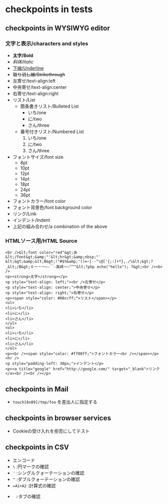 # checkpoints in tests

## checkpoints in WYSIWYG editor
### 文字と表示/characters and styles
- **太字/Bold**
- *斜体/Italic*
- <u>下線/Underline</u>
- ~~取り消し線/Strikethrough~~
- 左寄せ/text-align:left
- 中央寄せ/text-align:center
- 右寄せ/text-align:right
- リスト/List
    - 箇条書きリスト/Bulleted List
        * いち/one
        * に/two
        * さん/three
    - 番号付きリスト/Numbered List
        1. いち/one
        2. に/two
        3. さん/three
- フォントサイズ/font size
    - 8pt
    - 10pt
    - 12pt
    - 14pt
    - 18pt
    - 24pt
    - 36pt
- フォントカラー/font color
- フォント背景色/font background color
- リンク/Link
- インデント/Indent
- 上記の組み合わせ/a combination of the above

### HTMLソース用/HTML Source
```
<br />&lt;font color="red"&gt;あ&lt;/font&gt;&amp;"'&lt;hr&gt;&amp;nbsp;"' &lt;&gt;&amp;&lt;B&gt;!"#$%&amp;'()=~|--^\@['{;:]+*},./\&lt;&gt;?_&lt;/B&gt;￠ー－～―‐￣-髙﨑～~^^^&lt;?php echo("hello"); ?&gt;<br /><br />
<p><strong>太字</strong></p>
<p style="text-align: left;"><br />左寄せ</p>
<p style="text-align: center;">中央寄せ</p>
<p style="text-align: right;">右寄せ</p>
<p><span style="color: #00ccff;">リスト</span></p>
<ul>
<li>いち</li>
<li>に</li>
<li>さん</li>
</ul>
<ol>
<li>いち</li>
<li>に</li>
<li>さん</li>
</ol>
<p><br /><span style="color: #ff00ff;">フォントカラー<br /></span></p>
<hr />
<p style="padding-left: 30px;">インデント</p>
<p><a title="google" href="http://google.com/" target="_blank">リンク</a><br /><br /></p>
```

## checkpoints in Mail
- `touch[0x09]/tmp/foo` を差出人に指定する

## checkpoints in browser services
- Cookieの受け入れを拒否にしてテスト

## checkpoints in CSV
- エンコード
- `\` :円マークの確認
- `'` :シングルクォーテーションの確認
- `"` :ダブルクォーテーションの確認
- `=A1+A2` :計算式の確認
- <pre>	:タブの確認</pre>
